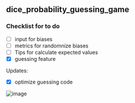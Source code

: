 ## dice_probability_guessing_game
### Checklist for to do
- [ ] input for biases
- [ ] metrics for randomnize biases
- [ ] Tips for calculate expected values
- [X] guessing feature

Updates:
- [X] optimize guessing code

![image](https://user-images.githubusercontent.com/77596290/217139521-899054f5-855e-43b0-a6db-3901de99e4c8.png)
